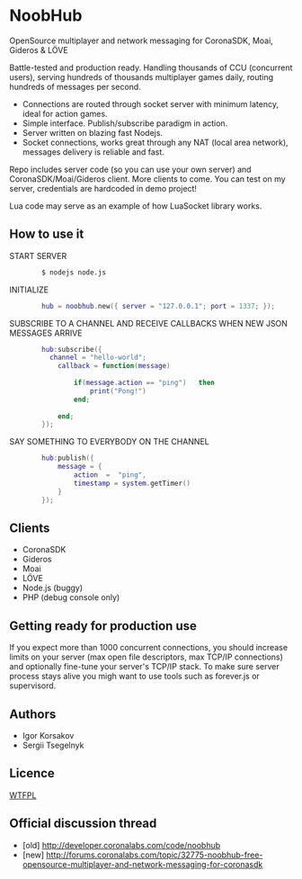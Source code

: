 NoobHub
=======

OpenSource multiplayer and network messaging for CoronaSDK, Moai, Gideros & LÖVE

Battle-tested and production ready. Handling thousands of CCU (concurrent users), serving hundreds of thousands multiplayer games daily, routing hundreds of messages per second.

* Connections are routed through socket server with minimum latency, ideal for action games.
* Simple interface. Publish/subscribe paradigm in action.
* Server written on blazing fast Nodejs.
* Socket connections, works great through any NAT (local area network), messages delivery is reliable and fast.

Repo includes server code (so you can use your own server) and CoronaSDK/Moai/Gideros client. More clients to come.
You can test on my server, credentials are hardcoded in demo project!

Lua code may serve as an example of how LuaSocket library works.


How to use it
------------

START SERVER
```bash
        $ nodejs node.js
```

INITIALIZE
```lua
        hub = noobhub.new({ server = "127.0.0.1"; port = 1337; }); 
```

SUBSCRIBE TO A CHANNEL AND RECEIVE CALLBACKS WHEN NEW JSON MESSAGES ARRIVE
```lua
        hub:subscribe({
          channel = "hello-world";	
        	callback = function(message)
        
        		if(message.action == "ping")   then 
        			print("Pong!")
        		end;
        
        	end;
        });
```
SAY SOMETHING TO EVERYBODY ON THE CHANNEL
```lua
        hub:publish({
            message = {
                action  =  "ping",
                timestamp = system.getTimer()
            }
        });
```


Clients
------
* CoronaSDK
* Gideros
* Moai
* LÖVE
* Node.js (buggy)
* PHP (debug console only)

Getting ready for production use
------------
If you expect more than 1000 concurrent connections, you should increase limits on your server (max open file descriptors,
max TCP/IP connections) and optionally fine-tune your server's TCP/IP stack.
To make sure server process stays alive you migh want to use tools such as forever.js or supervisord.

Authors
-------

* Igor Korsakov
* Sergii Tsegelnyk


Licence
-------
[WTFPL](http://www.wtfpl.net/txt/copying/)

Official discussion thread
---------------------------

* [old] http://developer.coronalabs.com/code/noobhub
* [new] http://forums.coronalabs.com/topic/32775-noobhub-free-opensource-multiplayer-and-network-messaging-for-coronasdk
